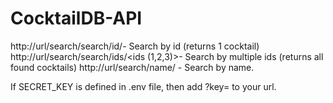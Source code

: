 # CocktailDB-API

http://url/search/search/id/<id>- Search by id (returns 1 cocktail)
http://url/search/search/ids/<ids (1,2,3)>- Search by multiple ids (returns all found cocktails)
http://url/search/name/<name> - Search by name.

If SECRET_KEY is defined in .env file, then add ?key=<key> to your url.
